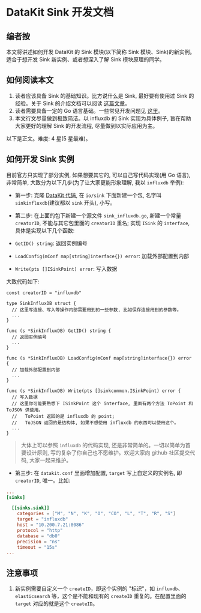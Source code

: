 # DataKit Sink 开发文档

## 编者按

本文将讲述如何开发 DataKit 的 Sink 模块(以下简称 Sink 模块、Sink)的新实例。适合于想开发 Sink 新实例、或者想深入了解 Sink 模块原理的同学。

## 如何阅读本文

1. 读者应该具备 Sink 的基础知识。比方说什么是 Sink, 最好要有使用过 Sink 的经验。关于 Sink 的介绍文档可以阅读 [这篇文章](datakit-sink-guide.md)。
2. 读者需要具备一定的 Go 语言基础。一些常见开发问题见 [这里](https://www.yuque.com/dataflux/datakit/development)。
3. 本文行文尽量做到极致简洁。以 influxdb 的 Sink 实现为具体例子, 旨在帮助大家更好的理解 Sink 的开发流程, 尽量做到以实际应用为主。

以下是正文。难度: 4 星(5 星最难)。

## 如何开发 Sink 实例

目前官方只实现了部分实例, 如果想要其它的, 可以自己写代码实现(用 Go 语言), 非常简单, 大致分为以下几步(为了让大家更能形象理解, 我以 `influxdb` 举例):

- 第一步: 克隆 [DataKit 代码](https://github.com/DataFlux-cn/datakit), 在 `io/sink` 下面新建一个包, 名字叫 `sinkinfluxdb`(建议都以 `sink` 开头), 小写。

- 第二步: 在上面的包下新建一个源文件 `sink_influxdb.go`, 新建一个常量 `creatorID`, 不能与其它包里面的 `creatorID` 重名; 实现 `ISink` 的 `interface`, 具体是实现以下几个函数:

- `GetID() string`: 返回实例编号
- `LoadConfig(mConf map[string]interface{}) error`: 加载外部配置到内部
- `Write(pts []ISinkPoint) error`: 写入数据

大致代码如下:

```golang
const creatorID = "influxdb"

type SinkInfluxDB struct {
  // 这里写连接、写入等操作内部需要用到的一些参数, 比如保存连接用到的参数等。
  ...
}

func (s *SinkInfluxDB) GetID() string {
  // 返回实例编号
  ...
}

func (s *SinkInfluxDB) LoadConfig(mConf map[string]interface{}) error {
  // 加载外部配置到内部
  ...
}

func (s *SinkInfluxDB) Write(pts []sinkcommon.ISinkPoint) error {
  // 写入数据
  // 这里你可能要熟悉下 ISinkPoint 这个 interface, 里面有两个方法 ToPoint 和 ToJSON 供使用。
  //   ToPoint 返回的是 influxdb 的 point;
  //   ToJSON 返回的是结构体, 如果不想使用 influxdb 的东西可以使用这个。
  ...
}
```

> 大体上可以参照 `influxdb` 的代码实现, 还是非常简单的。一切以简单为首要设计原则, 写的复杂了你自己也不愿维护。欢迎大家向 github 社区提交代码, 大家一起来维护。


- 第三步: 在 `datakit.conf` 里面增加配置, `target` 写上自定义的实例名, 即 `creatorID`, 唯一。比如:

```conf
...
[sinks]

  [[sinks.sink]]
    categories = ["M", "N", "K", "O", "CO", "L", "T", "R", "S"]
    target = "influxdb"
    host = "10.200.7.21:8086"
    protocol = "http"
    database = "db0"
    precision = "ns"
    timeout = "15s"
...
```

## 注意事项

1. 新实例需要自定义一个 `createID`，即这个实例的 "标识"，如 `influxdb`、`elasticsearch` 等，这个是不能和现有的 `createID` 重复的。在配置里面的 `target` 对应的就是这个 `createID`。
